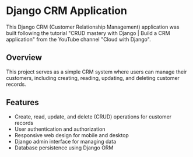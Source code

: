# Django CRM Application

This Django CRM (Customer Relationship Management) application was built following the tutorial "CRUD mastery with Django | Build a CRM application" from the YouTube channel "Cloud with Django".

## Overview

This project serves as a simple CRM system where users can manage their customers, including creating, reading, updating, and deleting customer records.

## Features

- Create, read, update, and delete (CRUD) operations for customer records
- User authentication and authorization
- Responsive web design for mobile and desktop
- Django admin interface for managing data
- Database persistence using Django ORM